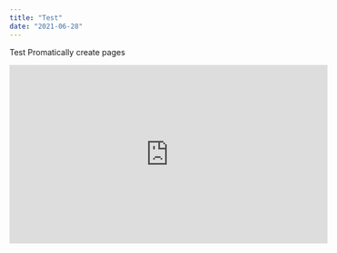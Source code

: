 ```yaml
---
title: "Test"
date: "2021-06-28"
---
```


Test Promatically create pages

<iframe width="560" height="315" src="https://www.youtube.com/embed/5UQzXbizT-s" frameborder="0" allowfullscreen></iframe>
